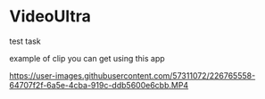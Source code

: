 # VideoUltra
test task

example of clip you can get using this app

https://user-images.githubusercontent.com/57311072/226765558-64707f2f-6a5e-4cba-919c-ddb5600e6cbb.MP4


